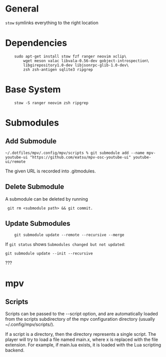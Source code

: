# General

`stow` symlinks everything to the right location

# Dependencies

```
    sudo apt-get install stow fzf ranger neovim xclip\
        wget meson valac libvala-0.56-dev gobject-introspection\
        libgirepository1.0-dev libjsonrpc-glib-1.0-dev\
        zsh zsh-antigen sqlite3 ripgrep
```

# Base System

```
    stow -S ranger neovim zsh ripgrep
```

# Submodules

## Add Submodule

```
~/.dotfiles/mpv/.config/mpv/scripts % git submodule add --name mpv-youtube-ui "https://github.com/eatsu/mpv-osc-youtube-ui" youtube-ui/remote
```

The given URL is recorded into .gitmodules.


## Delete Submodule

 A submodule can be deleted by running

```
 git rm <submodule path> && git commit.
```

## Update Submodules

```
    git submodule update --remote --recursive --merge
```

If `git status` shows `Submodules changed but not updated`:

```
git submodule update --init --recursive
```
???

# mpv

## Scripts

Scripts  can  be  passed  to the --script option, and are automatically
loaded from the scripts subdirectory of the mpv configuration directory
(usually ~/.config/mpv/scripts/).

If a script is  a  directory, then  the  directory  represents a single script.
The player will try to load a file named main.x, where  x  is replaced with the
file extension. For example, if main.lua exists, it is loaded with the Lua scripting backend.
